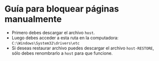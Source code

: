 # Guía para bloquear páginas manualmente

- Primero debes descargar el archivo `host`.
- Luego debes acceder a esta ruta en la computadora: `C:\Windows\System32\drivers\etc`
- Si deseas restaurar archivo puedes descargar el archivo `host-RESTORE`, sólo debes renombrarlo a `host` para que funcione.
